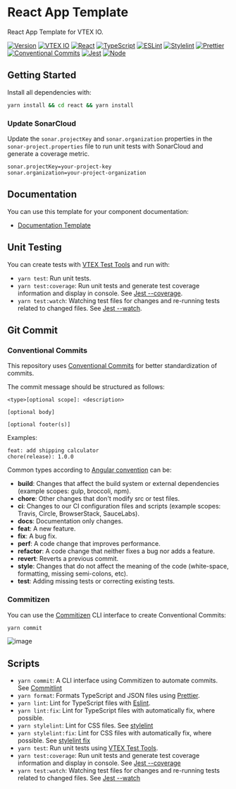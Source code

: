 # React App Template

React App Template for VTEX IO.

[![Version](https://img.shields.io/badge/version-0.0.0-blue)](https://github.com/ACCT-global/template.react-app/releases) [![VTEX IO](https://img.shields.io/badge/VTEX%20IO-f71963.svg?logo=vtex&logoColor=white)](https://developers.vtex.com/vtex-developer-docs/docs/welcome) [![React](https://img.shields.io/badge/React-%2320232a.svg?logo=react&logoColor=%2361DAFB)](https://pt-br.reactjs.org/) [![TypeScript](https://img.shields.io/badge/TypeScript-%23007ACC.svg?logo=typescript&logoColor=white)](https://www.typescriptlang.org/) [![ESLint](https://img.shields.io/badge/ESLint-4B3263?logo=eslint&logoColor=white)](https://eslint.org/) [![Stylelint](https://img.shields.io/badge/Stylelint-f2f2f2?logo=stylelint&logoColor=black)](https://stylelint.io/) [![Prettier](https://img.shields.io/badge/Prettier-c596c7?logo=prettier&logoColor=white)](https://prettier.io/) [![Conventional Commits](https://img.shields.io/badge/Conventional%20Commits-ff69b4.svg?logo=conventionalcommits&logoColor=white)](https://www.conventionalcommits.org/en/v1.0.0/) [![Jest](https://img.shields.io/badge/-Jest%2FVTEX%20Test%20Tools-%23C21325?logo=jest&logoColor=white)](https://github.com/vtex/test-tools) [![Node](https://img.shields.io/node/v/husky)](https://nodejs.org/en/)

## Getting Started

Install all dependencies with:

```bash
yarn install && cd react && yarn install
```

### Update SonarCloud

Update the `sonar.projectKey` and `sonar.organization` properties in the `sonar-project.properties` file to run unit tests with SonarCloud and generate a coverage metric.

```properties
sonar.projectKey=your-project-key
sonar.organization=your-project-organization
```

## Documentation

You can use this template for your component documentation:

- [Documentation Template](./docs/EXAMPLE.md)

## Unit Testing

You can create tests with [VTEX Test Tools](https://github.com/vtex/test-tools) and run with:

- `yarn test`: Run unit tests.
- `yarn test:coverage`: Run unit tests and generate test coverage information and display in console. See [Jest --coverage](https://jestjs.io/docs/cli#--coverageboolean).
- `yarn test:watch`: Watching test files for changes and re-running tests related to changed files. See [Jest --watch](https://jestjs.io/docs/cli#--watch).

## Git Commit

### Conventional Commits

This repository uses [Conventional Commits](https://www.conventionalcommits.org/en/v1.0.0/#specification) for better standardization of commits.

The commit message should be structured as follows:

```text
<type>[optional scope]: <description>

[optional body]

[optional footer(s)]
```

Examples:

```text
feat: add shipping calculator
chore(release): 1.0.0
```

Common types according to [Angular convention](https://github.com/angular/angular/blob/22b96b9/CONTRIBUTING.md#-commit-message-guidelines) can be:

- **build**: Changes that affect the build system or external dependencies (example scopes: gulp, broccoli, npm).
- **chore**: Other changes that don't modify src or test files.
- **ci**: Changes to our CI configuration files and scripts (example scopes: Travis, Circle, BrowserStack, SauceLabs).
- **docs**: Documentation only changes.
- **feat**: A new feature.
- **fix**: A bug fix.
- **perf**: A code change that improves performance.
- **refactor**: A code change that neither fixes a bug nor adds a feature.
- **revert**: Reverts a previous commit.
- **style**: Changes that do not affect the meaning of the code (white-space, formatting, missing semi-colons, etc).
- **test**: Adding missing tests or correcting existing tests.

### Commitizen

You can use the [Commitizen](https://commitizen-tools.github.io/commitizen) CLI interface to create Conventional Commits:

```bash
yarn commit
```

![image](https://user-images.githubusercontent.com/101892002/209986018-000ba5ac-5ed6-4fe1-8974-408492a1642a.png)

## Scripts

- `yarn commit`: A CLI interface using Commitizen to automate commits. See [Commitlint](https://github.com/commitizen/cz-cli)
- `yarn format`: Formats TypeScript and JSON files using [Prettier](https://prettier.io/).
- `yarn lint`: Lint for TypeScript files with [Eslint](https://eslint.org/).
- `yarn lint:fix`: Lint for TypeScript files with automatically fix, where possible.
- `yarn stylelint`: Lint for CSS files. See [stylelint](https://stylelint.io/)
- `yarn stylelint:fix`: Lint for CSS files with automatically fix, where possible. See [stylelint fix](https://stylelint.io/user-guide/usage/options/#fix)
- `yarn test`: Run unit tests using [VTEX Test Tools](https://github.com/vtex/test-tools).
- `yarn test:coverage`: Run unit tests and generate test coverage information and display in console. See [Jest --coverage](https://jestjs.io/docs/cli#--coverageboolean)
- `yarn test:watch`: Watching test files for changes and re-running tests related to changed files. See [Jest --watch](https://jestjs.io/docs/cli#--watch)
